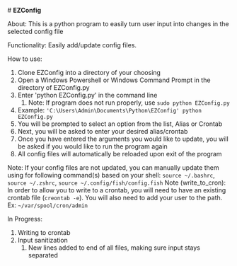 \# **EZConfig**

About: This is a python program to easily turn user input into changes in the selected config file

Functionality: Easily add/update config files.


How to use:

1. Clone EZConfig into a directory of your choosing
2. Open a Windows Powershell or Windows Command Prompt in the directory of EZConfig.py
3. Enter 'python EZConfig.py' in the command line
   1. Note: If program does not run properly, use `sudo python EZConfig.py`
4. Example: `'C:\Users\Admin\Documents\Python\EZConfig' python EZConfig.py`
5. You will be prompted to select an option from the list, Alias or Crontab
6. Next, you will be asked to enter your desired alias/crontab
7. Once you have entered the arguments you would like to update, you will be asked if you would like to run the program again
8. All config files will automatically be reloaded upon exit of the program

Note: If your config files are not updated, you can manually update them using for following command(s) based on your shell: `source ~/.bashrc`, `source ~/.zshrc`, `source ~/.config/fish/config.fish`
Note (write_to_cron): In order to allow you to write to a crontab, you will need to have an existing crontab file (`creontab -e`). You will also need to add your user to the path. Ex: `~/var/spool/cron/admin` 

In Progress:
1. Writing to crontab
2. Input sanitization
	1. New lines added to end of all files, making sure input stays separated
